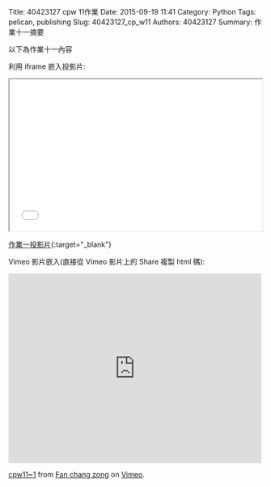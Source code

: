 Title: 40423127 cpw 11作業
Date: 2015-09-19 11:41
Category: Python
Tags: pelican, publishing
Slug: 40423127_cp_w11
Authors: 40423127
Summary: 作業十一摘要

以下為作業十一內容

利用 iframe 嵌入投影片:

<iframe src="40423127_cp_w11_p.html" width="500" height="300"></iframe>

[作業一投影片](40423127_cp_w11_p.html){:target="_blank"}


Vimeo 影片嵌入(直接從 Vimeo 影片上的 Share 複製 html 碼):

<iframe src="https://player.vimeo.com/video/147750271" width="500" height="375" frameborder="0" webkitallowfullscreen mozallowfullscreen allowfullscreen></iframe> <p><a href="https://vimeo.com/147750271">cpw11~1</a> from <a href="https://vimeo.com/user46458423">Fan chang zong</a> on <a href="https://vimeo.com">Vimeo</a>.</p>